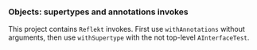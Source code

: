 ### Objects: supertypes and annotations invokes

This project contains `Reflekt` invokes. 
First use `withAnnotations` without arguments,
then use `withSupertype` with the not top-level `AInterfaceTest`.
